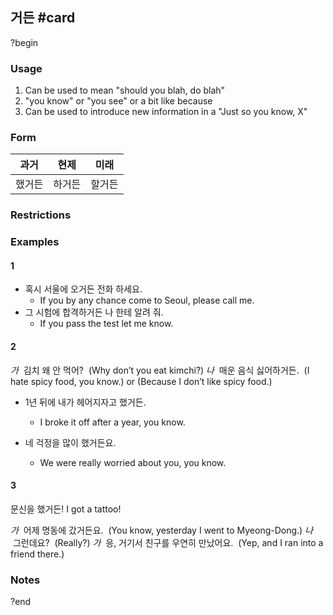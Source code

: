 ## 거든 #card
?begin
### Usage
1. Can be used to mean "should you blah, do blah"
2. "you know" or "you see" or a bit like because
3. Can be used to introduce new information in a "Just so you know, X"
### Form
| 과거  | 현제  | 미래  |
| --- | --- | --- |
| 했거든 | 하거든 | 할거든 |
### Restrictions
### Examples
#### 1
* 혹시 서울에 오거든 전화 하세요.
	* If you by any chance come to Seoul, please call me.
* 그 시험에 합격하거든 나 한테 알려 줘.
	* If you pass the test let me know.
#### 2
*가*  김치 왜 안 먹어?  (Why don’t you eat kimchi?)
*나*  매운 음식 싫어하거든.  (I hate spicy food, you know.) or (Because I don’t like spicy food.)

* 1년 뒤에 내가 헤어지자고 했거든.
	* I broke it off after a year, you know.

* 네 걱정을 많이 했거든요.
	* We were really worried about you, you know.
#### 3
문신을 했거든!
I got a tattoo!

*가*  어제 명동에 갔거든요.  (You know, yesterday I went to Myeong-Dong.)
*나*  그런데요?  (Really?)
*가*  응, 거기서 친구를 우연히 만났어요.  (Yep, and I ran into a friend there.)
### Notes
<!--SR:!2025-09-13,27,230-->
?end